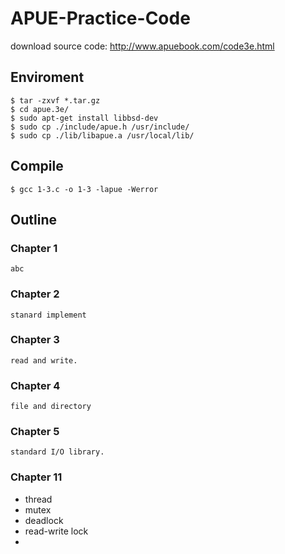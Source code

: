 # APUE-Practice-Code

download source code: http://www.apuebook.com/code3e.html

## Enviroment
    $ tar -zxvf *.tar.gz
    $ cd apue.3e/
    $ sudo apt-get install libbsd-dev  
    $ sudo cp ./include/apue.h /usr/include/  
    $ sudo cp ./lib/libapue.a /usr/local/lib/
    
## Compile
    $ gcc 1-3.c -o 1-3 -lapue -Werror


## 	Outline

### Chapter 1
    abc

### Chapter 2
    stanard implement

### Chapter 3
    read and write.

### Chapter 4
    file and directory

### Chapter 5
    standard I/O library.

### Chapter 11  
  
- thread
- mutex
- deadlock
- read-write lock
- 
